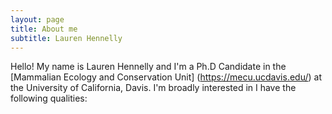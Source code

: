 ```yaml
---
layout: page
title: About me
subtitle: Lauren Hennelly
---
```


Hello! My name is Lauren Hennelly and I'm a Ph.D Candidate in the [Mammalian Ecology and Conservation Unit] (https://mecu.ucdavis.edu/) at the University of California, Davis. I'm broadly interested in I have the following qualities:

